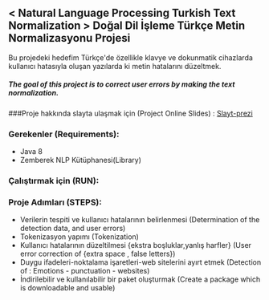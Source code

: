 ## < Natural Language Processing Turkish Text Normalization > Doğal Dil İşleme Türkçe Metin Normalizasyonu Projesi
 Bu projedeki hedefim Türkçe'de özellikle klavye ve dokunmatik cihazlarda kullanıcı hatasıyla oluşan yazılarda ki metin hatalarını düzeltmek.
##### The goal of this project is to correct user errors by making the text normalization.

###Proje hakkında slayta ulaşmak için (Project Online Slides) :  [Slayt-prezi](https://prezi.com/tg-2_o5wanfd/copy-of-text-normalization/)

### Gerekenler (Requirements):
- Java 8
- Zemberek NLP Kütüphanesi(Library)

### Çalıştırmak için (RUN): 

### Proje Adımları (STEPS):
- Verilerin tespiti ve kullanıcı hatalarının belirlenmesi (Determination of the detection data, and user errors)
- Tokenizasyon yapımı (Tokenization)
- Kullanıcı hatalarının düzeltilmesi {ekstra boşluklar,yanlış harfler} (User error correction of {extra space , false letters})
- Duygu ifadeleri-noktalama işaretleri-web sitelerini ayırt etmek (Detection of : Emotions - punctuation - websites)
- İndirilebilir ve kullanılabilir bir paket oluşturmak (Create a package which is downloadable and usable)



